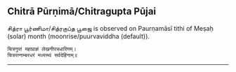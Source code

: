 ## Chitrā Pūrṇimā/Chitragupta Pūjai
சித்ரா பூர்ணிமா/சித்ரகுப்த பூஜை is observed on Paurṇamāsī tithi of Meṣaḥ (solar) month (moonrise/puurvaviddha (default)).



```
चित्रगुप्तं महाप्राज्ञं लेखनीपत्रधारिणम्।
चित्ररत्नाम्बरधरं मध्यस्थं सर्वदेहिनाम्॥
```

---
